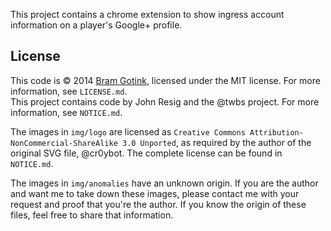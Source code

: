 This project contains a chrome extension to show ingress account information on
a player's Google+ profile.

## License

This code is &copy; 2014 [Bram Gotink](https://github.com/bgotink), licensed
under the MIT license. For more information, see `LICENSE.md`.  
This project contains code by John Resig and the @twbs project. For
more information, see `NOTICE.md`.

The images in `img/logo` are licensed as `Creative Commons Attribution-NonCommercial-ShareAlike 3.0 Unported`,
as required by the author of the original SVG file, @cr0ybot. The complete license
can be found in `NOTICE.md`.

The images in `img/anomalies` have an unknown origin. If you are the author and
want me to take down these images, please contact me with your request and proof
that you're the author. If you know the origin of these files, feel free to share
that information.
